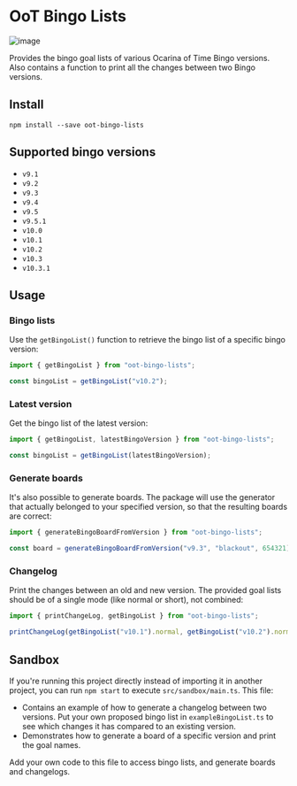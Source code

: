 # OoT Bingo Lists

![image](https://img.shields.io/npm/v/oot-bingo-lists)

Provides the bingo goal lists of various Ocarina of Time Bingo versions. Also contains a function to print all the
changes between two Bingo versions.

## Install

```
npm install --save oot-bingo-lists
```

## Supported bingo versions

* `v9.1`
* `v9.2`
* `v9.3`
* `v9.4`
* `v9.5`
* `v9.5.1`
* `v10.0`
* `v10.1`
* `v10.2`
* `v10.3`
* `v10.3.1`

## Usage

### Bingo lists

Use the `getBingoList()` function to retrieve the bingo list of a specific bingo version:

```ts
import { getBingoList } from "oot-bingo-lists";

const bingoList = getBingoList("v10.2");
```

### Latest version

Get the bingo list of the latest version:

```ts
import { getBingoList, latestBingoVersion } from "oot-bingo-lists";

const bingoList = getBingoList(latestBingoVersion);
```

### Generate boards

It's also possible to generate boards. The package will use the generator that actually belonged to your
specified version, so that the resulting boards are correct:

```ts
import { generateBingoBoardFromVersion } from "oot-bingo-lists";

const board = generateBingoBoardFromVersion("v9.3", "blackout", 654321);
```

### Changelog

Print the changes between an old and new version. The provided goal lists should be of a single mode (like normal or
short), not combined:

```ts
import { printChangeLog, getBingoList } from "oot-bingo-lists";

printChangeLog(getBingoList("v10.1").normal, getBingoList("v10.2").normal);
```

## Sandbox

If you're running this project directly instead of importing it in another project, you can run `npm start` to
execute `src/sandbox/main.ts`. This file:

* Contains an example of how to generate a changelog between two versions. Put
  your own proposed bingo list in `exampleBingoList.ts` to see which changes it has compared to an existing version.
* Demonstrates how to generate a board of a specific version and print the goal names.

Add your own code to this file to access bingo lists, and generate boards and changelogs.